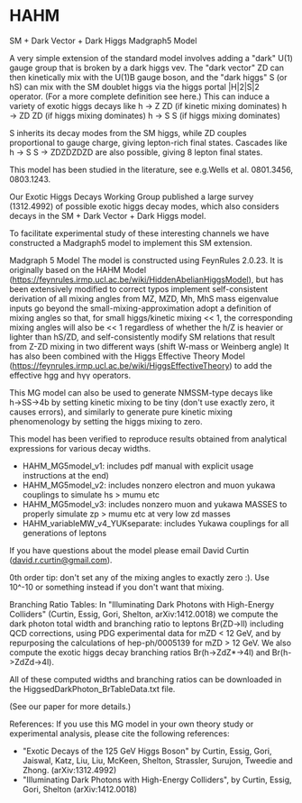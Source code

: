# HAHM
SM + Dark Vector + Dark Higgs Madgraph5 Model


A very simple extension of the standard model involves adding a "dark" U(1) gauge group that is broken by a dark higgs vev. The "dark vector" ZD can then kinetically mix with the U(1)B gauge boson, and the "dark higgs" S (or hS) can mix with the SM doublet higgs via the higgs portal |H|2|S|2 operator. (For a more complete definition see here.) This can induce a variety of exotic higgs decays like
h  → Z ZD (if kinetic mixing dominates)
h → ZD ZD (if higgs mixing dominates)
h → S S     (if higgs mixing dominates)

S inherits its decay modes from the SM higgs, while ZD couples proportional to gauge charge, giving lepton-rich final states. Cascades like h → S S → ZDZDZDZD are also possible, giving 8 lepton final states.

This model has been studied in the literature, see e.g.Wells et al. 0801.3456, 0803.1243.

Our Exotic Higgs Decays Working Group published a large survey (1312.4992) of possible exotic higgs decay modes, which also considers decays in the SM + Dark Vector + Dark Higgs model.

To facilitate experimental study of these interesting channels we have constructed a Madgraph5 model to implement this SM extension.


Madgraph 5 Model
The model is constructed using FeynRules 2.0.23. It is originally based on the HAHM Model (https://feynrules.irmp.ucl.ac.be/wiki/HiddenAbelianHiggsModel), but has been extensively modified to correct typos
implement self-consistent derivation of all mixing angles from MZ, MZD, Mh, MhS mass eigenvalue inputs
go beyond the small-mixing-approximation
adopt a definition of mixing angles so that, for small higgs/kinetic mixing << 1, the corresponding mixing angles will also be << 1 regardless of whether the h/Z is heavier or lighter than hS/ZD, and
self-consistently modify SM relations that result from Z-ZD mixing in two different ways (shift W-mass or Weinberg angle)
It has also been combined with the Higgs Effective Theory Model (https://feynrules.irmp.ucl.ac.be/wiki/HiggsEffectiveTheory) to add the effective hgg and hγγ operators.

This MG model can also be used to generate NMSSM-type decays like h→SS→4b by setting kinetic mixing to be tiny (don't use exactly zero, it causes errors), and similarly to generate pure kinetic mixing phenomenology by setting the higgs mixing to zero.

This model has been verified to reproduce results obtained from analytical expressions for various decay widths.

* HAHM_MG5model_v1: includes pdf manual with explicit usage instructions at the end)
* HAHM_MG5model_v2: includes nonzero electron and muon yukawa couplings to simulate hs > mumu etc
* HAHM_MG5model_v3: includes nonzero muon and yukawa MASSES to properly simulate zp > mumu etc at very low zd masses
* HAHM_variableMW_v4_YUKseparate: includes Yukawa couplings for all generations of leptons

If you have questions about the model please email David Curtin (david.r.curtin@gmail.com).

0th order tip: don't set any of the mixing angles to exactly zero :). Use 10^-10 or something instead if you don't want that mixing.


Branching Ratio Tables:
In "Illuminating Dark Photons with High-Energy Colliders" (Curtin, Essig, Gori, Shelton, arXiv:1412.0018) we compute the dark photon total width and branching ratio to leptons Br(ZD->ll) including QCD corrections, using PDG experimental data for mZD < 12 GeV, and by repurposing the calculations of hep-ph/0005139 for mZD > 12 GeV. We also compute the exotic higgs decay branching ratios Br(h->ZdZ*->4l) and Br(h->ZdZd->4l).

All of these computed widths and branching ratios can be downloaded in the HiggsedDarkPhoton_BrTableData.txt file.

(See our paper for more details.)


References:
If you use this MG model in your own theory study or experimental analysis, please cite the following references:
* "Exotic Decays of the 125 GeV Higgs Boson" by Curtin, Essig, Gori, Jaiswal, Katz, Liu, Liu, McKeen, Shelton, Strassler, Surujon, Tweedie and Zhong. (arXiv:1312.4992)
* "Illuminating Dark Photons with High-Energy Colliders", by Curtin, Essig, Gori, Shelton (arXiv:1412.0018)

